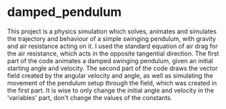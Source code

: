 # damped_pendulum
This project is a physics simulation which solves, animates and simulates the trajectory and behaviour of a simple swinging pendulum, with gravity and air resistance acting on it. I used the standard equation of air drag for the air resistance, which acts in the opposite tangential direction.
The first part of the code animates a damped swinging pendulum, given an initial starting angle and velocity. The second part of the code draws the vector field created by the angular velocity and angle, as well as simulating the movement of the pendulum setup through the field, which was created in the first part.
It is wise to only change the initial angle and velocity in the 'variables' part, don't change the values of the constants.
